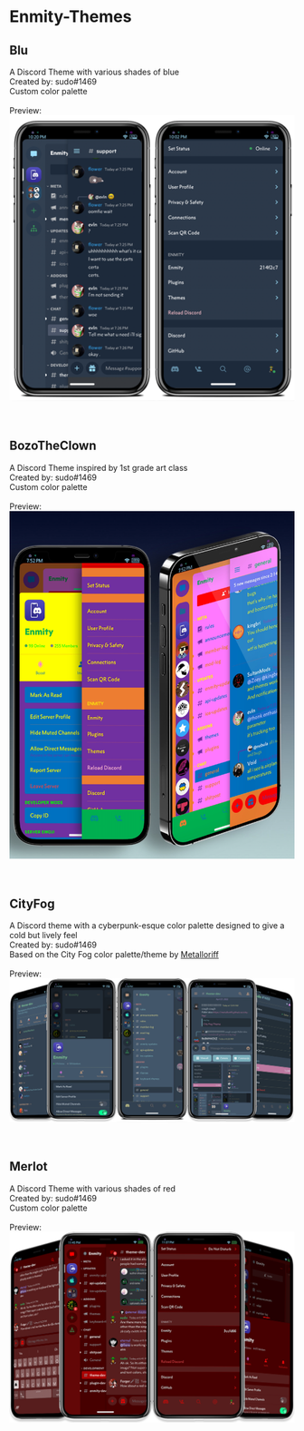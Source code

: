 # Enmity-Themes

## Blu <br>
A Discord Theme with various shades of blue <br>
Created by: sudo#1469 <br>
Custom color palette <br>
<br>
Preview: <br>
![](/images/blu.png)
<br>
<br>
<br>
## BozoTheClown <br>
A Discord Theme inspired by 1st grade art class <br>
Created by: sudo#1469 <br>
Custom color palette <br>
<br>
Preview: <br>
![](/images/bozotheclown.png)
<br>
<br>
<br>
## CityFog <br>
A Discord theme with a cyberpunk-esque color palette designed to give a cold but lively feel <br>
Created by: sudo#1469 <br>
Based on the City Fog color palette/theme by [Metalloriff](https://metalloriff.github.io/city-fog) <br>
<br>
Preview: <br>
![](/images/cityfog.png)
<br>
<br>
<br>
## Merlot <br>
A Discord Theme with various shades of red <br>
Created by: sudo#1469 <br>
Custom color palette <br>
<br>
Preview: <br>
![](/images/merlot.png)
<br>
<br>
<br>
